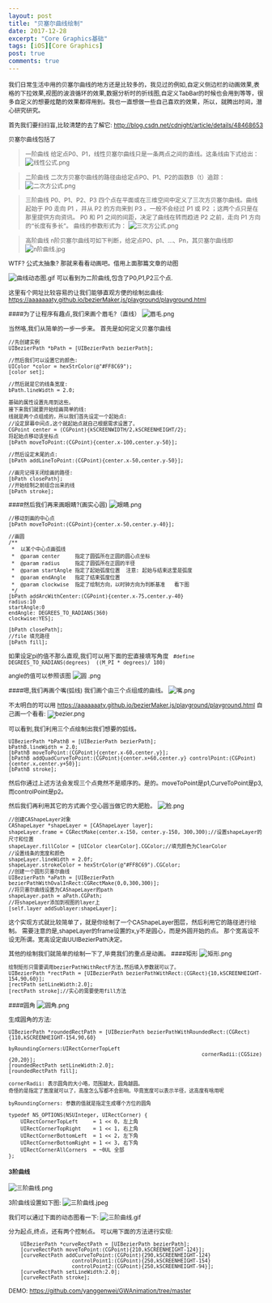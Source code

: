 ```yaml
---
layout: post
title: "贝塞尔曲线绘制"
date: 2017-12-28
excerpt: "Core Graphics基础"
tags: [iOS][Core Graphics]
post: true
comments: true
---
```

<small>


我们日常生活中用的贝塞尔曲线的地方还是比较多的，我见过的例如,自定义侧边栏的动画效果,表格的下拉效果,视图的波浪循环的效果,数据分析时的折线图,自定义TabBar的时候也会用到等等，很多自定义的想要炫酷的效果都得用到。我也一直想做一些自己喜欢的效果，所以，就腾出时间，潜心研究研究。

首先我们要扫扫盲,比较清楚的去了解它:
http://blog.csdn.net/cdnight/article/details/48468653

贝塞尔曲线包括了
>一阶曲线
给定点P0、P1，线性贝塞尔曲线只是一条两点之间的直线。这条线由下式给出：
![线性公式.png](http://upload-images.jianshu.io/upload_images/1120896-25e74e3128f92dad.png?imageMogr2/auto-orient/strip%7CimageView2/2/w/1240)

>二阶曲线
二次方贝塞尔曲线的路径由给定点P0、P1、P2的函数B（t）追踪：
![二次方公式.png](http://upload-images.jianshu.io/upload_images/1120896-de0a3fbaa242e694.png?imageMogr2/auto-orient/strip%7CimageView2/2/w/1240)

>三阶曲线
P0、P1、P2、P3 四个点在平面或在三维空间中定义了三次方贝塞尔曲线。曲线起始于 P0 走向 P1 ，并从 P2 的方向来到 P3 。一般不会经过 P1 或 P2 ；这两个点只是在那里提供方向资讯。 P0 和 P1 之间的间距，决定了曲线在转而趋进 P2 之前，走向 P1 方向的“长度有多长”。
曲线的参数形式为：
![三次方公式.png](http://upload-images.jianshu.io/upload_images/1120896-7cf3b17525b3bff8.png?imageMogr2/auto-orient/strip%7CimageView2/2/w/1240)

>高阶曲线
n阶贝塞尔曲线可如下判断，给定点P0、p1、...、Pn，其贝塞尔曲线即
![n阶曲线.jpg](http://upload-images.jianshu.io/upload_images/1120896-b458c3d42d48ef4e.jpg?imageMogr2/auto-orient/strip%7CimageView2/2/w/1240)

WTF? 公式太抽象? 那就来看看动画吧。借用上面那篇文章的动图
 
![曲线动态图.gif](http://upload-images.jianshu.io/upload_images/1120896-2ddbbb4500cbd7ea.gif?imageMogr2/auto-orient/strip%7CimageView2/2/w/1240)
可以看到为二阶曲线,包含了P0,P1,P2三个点. 

这里有个网址比较容易的让我们能够直观方便的绘制出曲线:
https://aaaaaaaty.github.io/bezierMaker.js/playground/playground.html

####为了让程序有趣点,我们来画个眉毛?（直线）
![眉毛.png](http://upload-images.jianshu.io/upload_images/1120896-d6288aec964559f9.png?imageMogr2/auto-orient/strip%7CimageView2/2/w/240)

当然咯,我们从简单的一步一步来。
首先是如何定义贝塞尔曲线
```
//先创建实例
UIBezierPath *bPath = [UIBezierPath bezierPath];

//然后我们可以设置它的颜色:
UIColor *color = hexStrColor(@"#FF8C69");
[color set];

//然后就是它的线条宽度:
bPath.lineWidth = 2.0;

基础的属性设置先用到这些。
接下来我们就要开始绘画简单的线:
线就是两个点组成的，所以我们首先设定一个起始点:
//设定屏幕中间点,这个就起始点就自己根据需求设置了。
CGPoint center = (CGPoint){kSCREENWIDTH/2,kSCREENHEIGHT/2};
将起始点移动该坐标点
[bPath moveToPoint:(CGPoint){center.x-100,center.y-50}];

//然后设定末尾的点:
[bPath addLineToPoint:(CGPoint){center.x-50,center.y-50}];

//画完记得关闭绘画的路径:
[bPath closePath];
//开始绘制之前组合出来的线
[bPath stroke];
```


####然后我们再来画眼睛?(画实心圆)
![眼睛.png](http://upload-images.jianshu.io/upload_images/1120896-274a4822fc8cc678.png?imageMogr2/auto-orient/strip%7CimageView2/2/w/240)
```
//移动到画的中心点
[bPath moveToPoint:(CGPoint){center.x-50,center.y-40}];

//画圆
/**
 *  以某个中心点画弧线
 *  @param center     指定了圆弧所在正圆的圆心点坐标
 *  @param radius     指定了圆弧所在正圆的半径
 *  @param startAngle 指定了起始弧度位置  注意: 起始与结束这里是弧度 
 *  @param endAngle   指定了结束弧度位置  
 *  @param clockwise  指定了绘制方向，以时钟方向为判断基准   看下图
 */
[bPath addArcWithCenter:(CGPoint){center.x-75,center.y-40} 
radius:10
startAngle:0
endAngle: DEGREES_TO_RADIANS(360)
clockwise:YES];

[bPath closePath];
//file 填充路径
[bPath fill];
```
如果设定pi的值不那么直观,我们可以用下面的宏直接填写角度
` #define   DEGREES_TO_RADIANS(degrees)  ((M_PI * degrees)/ 180)`

angle的值可以参照该图
![圆 .png](http://upload-images.jianshu.io/upload_images/1120896-5c6d3cc3f09cf913.png?imageMogr2/auto-orient/strip%7CimageView2/2/w/1240)

####嗯,我们再画个嘴(弧线)
我们画个由三个点组成的曲线。
![嘴.png](http://upload-images.jianshu.io/upload_images/1120896-4c71c17f6fdd0fbf.png?imageMogr2/auto-orient/strip%7CimageView2/2/w/240)

不太明白的可以用
https://aaaaaaaty.github.io/bezierMaker.js/playground/playground.html 
自己画一个看看:
![bezier.png](http://upload-images.jianshu.io/upload_images/1120896-e5e0c1fd22566e8a.png?imageMogr2/auto-orient/strip%7CimageView2/2/w/440)

可以看到,我们利用三个点绘制出我们想要的弧线。
```
UIBezierPath *bPathB = [UIBezierPath bezierPath];
bPathB.lineWidth = 2.0;
[bPathB moveToPoint:(CGPoint){center.x-60,center.y}];
[bPathB addQuadCurveToPoint:(CGPoint){center.x+60,center.y} controlPoint:(CGPoint){center.x,center.y+50}];
[bPathB stroke];
```
然后你通过上述方法会发现三个点竟然不是顺序的。是的。moveToPoint是p1,CurveToPoint是p3,而controlPoint是p2。

然后我们再利用其它的方式画个空心圆当做它的大肥脸。
![脸.png](http://upload-images.jianshu.io/upload_images/1120896-97c9c6ab6e560a00.png?imageMogr2/auto-orient/strip%7CimageView2/2/w/240)

```
//创建CAShapeLayer对象
CAShapeLayer *shapeLayer = [CAShapeLayer layer];
shapeLayer.frame = CGRectMake(center.x-150, center.y-150, 300,300);//设置shapeLayer的尺寸和位置
shapeLayer.fillColor = [UIColor clearColor].CGColor;//填充颜色为ClearColor
//设置线条的宽度和颜色
shapeLayer.lineWidth = 2.0f;
shapeLayer.strokeColor = hexStrColor(@"#FF8C69").CGColor;
//创建一个圆形贝塞尔曲线
UIBezierPath *aPath = [UIBezierPath bezierPathWithOvalInRect:CGRectMake(0,0,300,300)];
//将贝塞尔曲线设置为CAShapeLayer的path
shapeLayer.path = aPath.CGPath;
//将shapeLayer添加到视图的layer上
[self.layer addSublayer:shapeLayer];
```
这个实现方式就比较简单了，就是你绘制了一个CAShapeLayer图层，然后利用它的路径进行绘制。
需要注意的是,shapeLayer的frame设置的x,y不是圆心，而是外圆开始的点。 那个宽高设不设无所谓。宽高设定由UUIBezierPath决定。

其他的绘制我们就简单的绘制一下了,毕竟我们的重点是动画。
####矩形
![矩形.png](http://upload-images.jianshu.io/upload_images/1120896-cf6d87db7f92c1da.png?imageMogr2/auto-orient/strip%7CimageView2/2/w/1240)


```
绘制矩形只需要调用bezierPathWithRectF方法,然后填入参数就可以了。
UIBezierPath *rectPath = [UIBezierPath bezierPathWithRect:(CGRect){10,kSCREENHEIGHT-154,90,60}];
[rectPath setLineWidth:2.0];
[rectPath stroke];//实心的需要使用fill方法
```
####圆角
![圆角.png](http://upload-images.jianshu.io/upload_images/1120896-60e563708f28c7fb.png?imageMogr2/auto-orient/strip%7CimageView2/2/w/1240)

生成圆角的方法:
```
UIBezierPath *roundedRectPath = [UIBezierPath bezierPathWithRoundedRect:(CGRect){110,kSCREENHEIGHT-154,90,60}
                                                          byRoundingCorners:UIRectCornerTopLeft
                                                                cornerRadii:(CGSize){20,20}];
[roundedRectPath setLineWidth:2.0];
[roundedRectPath fill];
```
```
cornerRadii: 表示圆角的大小咯，范围越大，圆角越圆。
奇怪的是指定了宽度就可以了，高度怎么写都不会影响。毕竟宽度可以表示半径，这高度有啥用呢

byRoundingCorners: 参数的值就是指定生成哪个方位的圆角

typedef NS_OPTIONS(NSUInteger, UIRectCorner) {
    UIRectCornerTopLeft     = 1 << 0, 左上角
    UIRectCornerTopRight    = 1 << 1, 右上角
    UIRectCornerBottomLeft  = 1 << 2, 左下角
    UIRectCornerBottomRight = 1 << 3, 右下角
    UIRectCornerAllCorners  = ~0UL 全部
};
```
#### 3阶曲线

![三阶曲线.png](http://upload-images.jianshu.io/upload_images/1120896-6539e508966da07c.png?imageMogr2/auto-orient/strip%7CimageView2/2/w/1240)

3阶曲线设置如下图:
![三阶曲线.jpeg](http://upload-images.jianshu.io/upload_images/1120896-bf5e8033447d9a3f.jpeg?imageMogr2/auto-orient/strip%7CimageView2/2/w/1240)

我们可以通过下面的动态图看一下:
![三阶曲线.gif](http://upload-images.jianshu.io/upload_images/1120896-6899d551cff5b137.gif?imageMogr2/auto-orient/strip%7CimageView2/2/w/1240)

分为起点,终点，还有两个控制点。
可以用下面的方法进行实现:
```
    UIBezierPath *curveRectPath = [UIBezierPath bezierPath];
    [curveRectPath moveToPoint:(CGPoint){210,kSCREENHEIGHT-124}];
    [curveRectPath addCurveToPoint:(CGPoint){290,kSCREENHEIGHT-124}
                     controlPoint1:(CGPoint){250,kSCREENHEIGHT-154}
                     controlPoint2:(CGPoint){250,kSCREENHEIGHT-94}];
    [curveRectPath setLineWidth:2.0];
    [curveRectPath stroke];
```

DEMO:
https://github.com/yanggenwei/GWAnimation/tree/master
</small>


